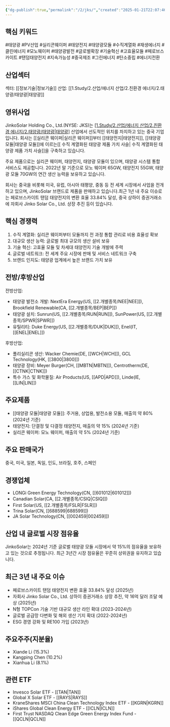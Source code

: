```yaml
---
{"dg-publish":true,"permalink":"/2/jks/","created":"2025-01-21T22:07:46.642+09:00","updated":"2025-06-03T20:05:59.669+09:00"}
---
```


## 핵심 키워드

#태양광 #PV산업 #실리콘웨이퍼 #태양전지 #태양광모듈 #수직계열화 #재생에너지 #클린에너지 #모노웨이퍼 #태양광발전 #글로벌확장 #기술혁신 #고효율모듈 #페로브스카이트 #탠덤태양전지 #지속가능성 #중국제조 #그린에너지 #탄소중립 #에너지전환

## 산업섹터

섹터: [[정보기술\|정보기술]]
산업: [[1.Study/2.산업/에너지 산업/2.친환경 에너지/2.태양광/태양광\|태양광]]

## 영위사업

JinkoSolar Holding Co., Ltd.(NYSE: JKS)는 [[1.Study/2.산업/에너지 산업/2.친환경 에너지/2.태양광/태양광\|태양광]](PV) 산업에서 선도적인 위치를 차지하고 있는 중국 기업입니다. 회사는 [[실리콘 웨이퍼\|실리콘 웨이퍼]]부터 [[태양전지\|태양전지]], [[태양광 모듈\|태양광 모듈]]에 이르는[[ 수직 계열화된 태양광 제품 가치 사슬\| 수직 계열화된 태양광 제품 가치 사슬]]을 구축하고 있습니다.

주요 제품으로는 실리콘 웨이퍼, 태양전지, 태양광 모듈이 있으며, 태양광 시스템 통합 서비스도 제공합니다. 2022년 말 기준으로 모노 웨이퍼 65GW, 태양전지 55GW, 태양광 모듈 70GW의 연간 생산 능력을 보유하고 있습니다.

회사는 중국을 비롯해 미국, 유럽, 아시아 태평양, 중동 등 전 세계 시장에서 사업을 전개하고 있으며, JinkoSolar 브랜드로 제품을 판매하고 있습니다.최근 1년 내 주요 이슈로는 페로브스카이트 탠덤 태양전지의 변환 효율 33.84% 달성, 중국 상하이 증권거래소에 자회사 Jinko Solar Co., Ltd. 상장 추진 등이 있습니다.

## 핵심 경쟁력

1. 수직 계열화: 실리콘 웨이퍼부터 모듈까지 전 과정 통합 관리로 비용 효율성 확보
2. 대규모 생산 능력: 글로벌 최대 규모의 생산 설비 보유
3. 기술 혁신: 고효율 모듈 및 차세대 태양전지 기술 개발에 주력
4. 글로벌 네트워크: 전 세계 주요 시장에 판매 및 서비스 네트워크 구축
5. 브랜드 인지도: 태양광 업계에서 높은 브랜드 가치 보유

## 전방/후방산업

전방산업:

- 태양광 발전소 개발: NextEra Energy(US, [[2.개별종목/NEE\|NEE]]), Brookfield Renewable(CA, [[2.개별종목/BEP\|BEP]])
- 태양광 설치: Sunrun(US, [[2.개별종목/RUN\|RUN]]), SunPower(US, [[2.개별종목/SPWR\|SPWR]])
- 유틸리티: Duke Energy(US, [[2.개별종목/DUK\|DUK]]), Enel(IT, [[ENEL\|ENEL]])

후방산업:

- 폴리실리콘 생산: Wacker Chemie(DE, [[WCH\|WCH]]), GCL Technology(HK, [[3800\|3800]])
- 태양광 장비: Meyer Burger(CH, [[MBTN\|MBTN]]), Centrotherm(DE, [[CTNK\|CTNK]])
- 특수 가스 및 화학물질: Air Products(US, [[APD\|APD]]), Linde(IE, [[LIN\|LIN]])

## 주요제품

- [[태양광 모듈\|태양광 모듈]]: 주거용, 상업용, 발전소용 모듈, 매출의 약 80% (2024년 기준)
- 태양전지: 단결정 및 다결정 태양전지, 매출의 약 15% (2024년 기준)
- 실리콘 웨이퍼: 모노 웨이퍼, 매출의 약 5% (2024년 기준)

## 주요 판매국가

중국, 미국, 일본, 독일, 인도, 브라질, 호주, 스페인

## 경쟁업체

- LONGi Green Energy Technology(CN, [[601012\|601012]])
- Canadian Solar(CA, [[2.개별종목/CSIQ\|CSIQ]])
- First Solar(US, [[2.개별종목/FSLR\|FSLR]])
- Trina Solar(CN, [[688599\|688599]])
- JA Solar Technology(CN, [[002459\|002459]])

## 산업 내 글로벌 시장 점유율

JinkoSolar는 2024년 기준 글로벌 태양광 모듈 시장에서 약 15%의 점유율을 보유하고 있는 것으로 추정됩니다. 최근 3년간 시장 점유율은 꾸준히 상위권을 유지하고 있습니다.

## 최근 3년 내 주요 이슈

- 페로브스카이트 탠덤 태양전지 변환 효율 33.84% 달성 (2025년)
- 자회사 Jinko Solar Co., Ltd. 상하이 증권거래소 상장 추진, 약 16억 달러 조달 예상 (2025년)
- N형 TOPCon 기술 기반 대규모 생산 라인 확대 (2023-2024년)
- 글로벌 공급망 다변화 및 해외 생산 기지 확대 (2022-2024년)
- ESG 경영 강화 및 RE100 가입 (2023년)

## 주요주주(지분율)

- Xiande Li (15.3%)
- Kangping Chen (10.2%)
- Xianhua Li (8.1%)

## 관련 ETF

- Invesco Solar ETF - [[TAN\|TAN]]
- Global X Solar ETF - [[RAYS\|RAYS]]
- KraneShares MSCI China Clean Technology Index ETF - [[KGRN\|KGRN]]
- iShares Global Clean Energy ETF - [[ICLN\|ICLN]]
- First Trust NASDAQ Clean Edge Green Energy Index Fund - [[QCLN\|QCLN]]